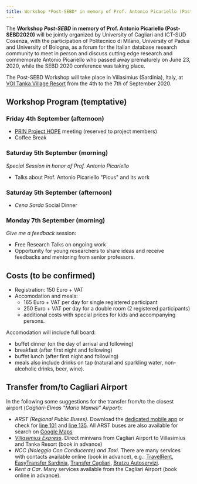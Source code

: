 ```yaml
---
title: Workshop *Post-SEBD* in memory of Prof. Antonio Picariello (Post-SEBD2020)
---
```


The **Workshop *Post-SEBD* in memory of Prof. Antonio Picariello (Post-SEBD2020)** will be jointly organized by University of Cagliari and ICT-SUD Cosenza, with the participation of Politecnico di Milano, University of Padua and University of Bologna, as a forum 
for the Italian database research community to meet in person and discuss cutting edge research and commemorate Antonio Picariello who passed away prematurely on June 23, 2020, while the SEBD 2020 conference was taking place.

The Post-SEBD Workshop will take place in Villasimius (Sardinia), Italy, at [VOI Tanka Village Resort](https://www.voitankavillage.com/) from the 4th to the 7th of September 2020.

Workshop Program (temptative)
-----------------------------

### Friday 4th September (afternoon)
- [PRIN Project HOPE](https://sites.google.com/diag.uniroma1.it/prin-hope2017) meeting (reserved to project members) 
- Coffee Break

### Saturday 5th September (morning)
*Special Session in honor of Prof. Antonio Picariello*
- Talks about Prof. Antonio Picariello "Picus" and its work

### Saturday 5th September (afternoon)
- *Cena Sarda* Social Dinner

### Monday 7th September (morning)
*Give me a feedback* session:
- Free Research Talks on ongoing work 
- Opportunity for young researchers to share ideas and receive feedbacks and mentoring from senior professors.


Costs (**to be confirmed**)
-----------------------
 * Registration: 150 Euro + VAT
 * Accomodation and meals:
    * 165 Euro + VAT per day for single registered participant
    * 250 Euro + VAT per day for a double room (2 registered participants)
    * additional costs with special prices for kids and accompanying persons.

Accomodation will include full board:
   - buffet dinner (on the day of arrival and following)
   - breakfast (after first night and following)
   - buffet lunch (after first night and following)
   - meals also include drinks on tap (natural and sparkling water, non-alcoholic drinks, beer, wine).
   

Transfer from/to Cagliari Airport
---------------------------------
In the following some suggestions for the transfer from/to the closest airport (*Cagliari-Elmas "Mario Mameli" Airport*):

 - *ARST (Regional Public Buses)*. Download the [dedicated mobile app](https://play.google.com/store/apps/details?id=com.sardegna.trasporti.arsttrasporti&hl=it) or check for [line 101](http://www.arstspa.info/101.pdf) and [line 135](http://www.arstspa.info/135.pdf).
 All ARST buses are also available for search on [Google Maps](http://www.arst.sardegna.it/orari_e_autolinee/Servizi_extraurbani.html)
 - *[Villasimius Express](http://www.villasimiusexpress.it/mobile/informazioni-utili/)*. Direct minivans from Cagliari Airport to Villasimius and Tanka Resort (book in advance)
 - *NCC (Noleggio Con Conducente) and Taxi*. There are many services with contacts available online (book in advance), e.g.: [TravelRent](http://travelrent.it/), [EasyTransfer Sardinia](http://www.easytransfersardinia.it/), [Transfer Cagliari](http://www.transfer-cagliari.it/), [Bratzu Autoservizi](https://www.autoservizibratzu.it/servizi/taxi-ncc-aeroporto-cagliari-tanka-village.php).
 - *Rent a Car*. Many services available from the Cagliari Airport (book online in advance).


<script>
   $(".navbar-brand").text(" Post-SEBD2020 Villasimius");
   $("#navbarResponsive").remove();
</script>

